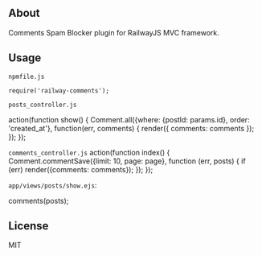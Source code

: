 ## About
Comments Spam Blocker plugin for RailwayJS MVC framework.

## Usage

`npmfile.js`

    require('railway-comments');

`posts_controller.js`

   action(function show() {
      Comment.all({where: {postId: params.id}, order: 'created_at'}, function(err, comments) {
        render({ comments: comments });
      });
   });
                     
`comments_controller.js`
   action(function index() {
       Comment.commentSave({limit: 10, page: page}, function (err, posts) {
           if (err) render({comments: comments});
       });
   });
   
`app/views/posts/show.ejs`:

   comments(posts);

## License

MIT
